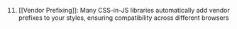 11. [[Vendor Prefixing]]: Many CSS-in-JS libraries automatically add vendor prefixes to your styles, ensuring compatibility across different browsers